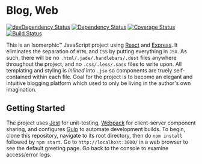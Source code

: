 Blog, Web
===

[![devDependency Status](https://david-dm.org/lihengl/blog-web/dev-status.svg)](https://david-dm.org/lihengl/blog-web#info=devDependencies)
[![Dependency Status](https://david-dm.org/lihengl/blog-web.svg)](https://david-dm.org/lihengl/blog-web)
[![Coverage Status](https://coveralls.io/repos/lihengl/blog-web/badge.svg?branch=release)](https://coveralls.io/r/lihengl/blog-web?branch=release)
[![Build Status](https://travis-ci.org/lihengl/blog-web.svg?branch=release)](https://travis-ci.org/lihengl/blog-web)

This is an Isomerphic&trade; JavaScript project using [React](http://facebook.github.io/react/) and [Express](http://expressjs.com/). It eliminates the separation of `HTML` and `CSS` by putting everything in `JSX`. As such, there will be no `.html/.jade/.handlebars/.dust` files anywhere throughout the project, and no `.css/.less/.sass` files to write upon. All templating and styling is *inlined* into `.jsx` so components are truely self-contained within each file. Goal for the project is to become an elegant and intuitive blogging platform which used to only be living in the author's own imagination.

Getting Started
---

The project uses [Jest](https://facebook.github.io/jest/) for unit-testing, [Webpack](http://webpack.github.io/) for client-server component sharing, and configures [Gulp](http://gulpjs.com/) to automate development builds. To begin, clone this repository, navigate to its root directory, then do `npm install` followed by `npm start`. Go to `http://localhost:3000/` in a web browser to see the default greeting page. Go back to the console to examine access/error logs.
